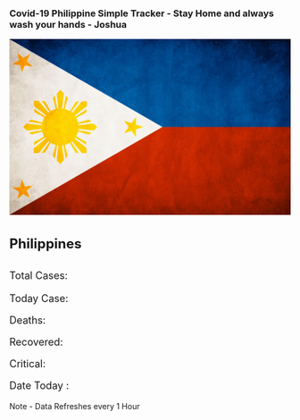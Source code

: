 <html lang="en">

<head>
  <!-- Required meta tags -->
  <meta charset="utf-8">
  <meta name="viewport" content="width=device-width, initial-scale=1, shrink-to-fit=no">

  <!-- Bootstrap CSS -->
  <link rel="stylesheet" href="https://maxcdn.bootstrapcdn.com/bootstrap/4.0.0/css/bootstrap.min.css"
    integrity="sha384-Gn5384xqQ1aoWXA+058RXPxPg6fy4IWvTNh0E263XmFcJlSAwiGgFAW/dAiS6JXm" crossorigin="anonymous">

  <title>Hello, world!</title>
</head>
<style>
.card-title{
  font-size:24px;
}
.card-text{
  font-size:18px;
}
#numberCount{
  font-size:26px;
}
</style>
<body>
  <div class="container-fluid">
    <div class="row">
      <div class="col-md-12 col-sm-4 col-lg-12">
         <h3 class="text-center">Covid-19 Philippine Simple Tracker - Stay Home and always wash your hands - Joshua</h3>
        <div class="card">
          <img class="card-img-top img-fluid" src="download.jpg" alt="Card image cap">
          <div class="card-body">
            <h3 class="card-title">Philippines</h3>
            <p class="card-text text-secondary">Total Cases: <span id="numberCount"></span></p>
            <p class="card-text text-primary">Today Case: <span id="todayCaseCount"></span></p>
            <p class="card-text text-danger">Deaths: <span id="deathsCount"></span></p>
            <p class="card-text text-success">Recovered: <span id="recoveredCount"></span></p>
            <p class="card-text text-warning">Critical: <span id="criticalCount"></span></p>
            <p class="card-text">Date Today : <span id="dateToday"></span></p>
            <span class="text-muted">Note - Data Refreshes every 1 Hour</span>
          </div>
        </div>
      </div>
    </div>
  </div>
  <!-- Optional JavaScript -->
  <!-- jQuery first, then Popper.js, then Bootstrap JS -->
  <script
  src="https://code.jquery.com/jquery-3.4.1.min.js"
  integrity="sha256-CSXorXvZcTkaix6Yvo6HppcZGetbYMGWSFlBw8HfCJo="
  crossorigin="anonymous"></script>
  <script src="https://cdnjs.cloudflare.com/ajax/libs/popper.js/1.12.9/umd/popper.min.js"
    integrity="sha384-ApNbgh9B+Y1QKtv3Rn7W3mgPxhU9K/ScQsAP7hUibX39j7fakFPskvXusvfa0b4Q" crossorigin="anonymous">
  </script>
  <script src="https://maxcdn.bootstrapcdn.com/bootstrap/4.0.0/js/bootstrap.min.js"
    integrity="sha384-JZR6Spejh4U02d8jOt6vLEHfe/JQGiRRSQQxSfFWpi1MquVdAyjUar5+76PVCmYl" crossorigin="anonymous">
  </script>
  <script>
    $(document).ready(function(){
     


      function getPhilippineCovidCase(){
          $.get( "https://coronavirus-19-api.herokuapp.com/countries/Philippines", function( data ) {
          $( "#numberCount" ).html( data.cases); 
          $("#todayCaseCount").html(data.todayCases);
          $("#deathsCount").html(data.deaths)
          $("#recoveredCount").html(data.recovered)
          $("#criticalCount").html(data.critical);
          
          setTimeout(function(){
            getPhilippineCovidCase();
          },3600000);
        }); 
      }

      getPhilippineCovidCase();
      var today = new Date();
      var dd = String(today.getDate()).padStart(2, '0');
      var mm = String(today.getMonth() + 1).padStart(2, '0'); 
      var yyyy = today.getFullYear();

      today = mm + '/' + dd + '/' + yyyy;
      $("#dateToday").html(today);     

    }); 
  </script>
</body>

</html>